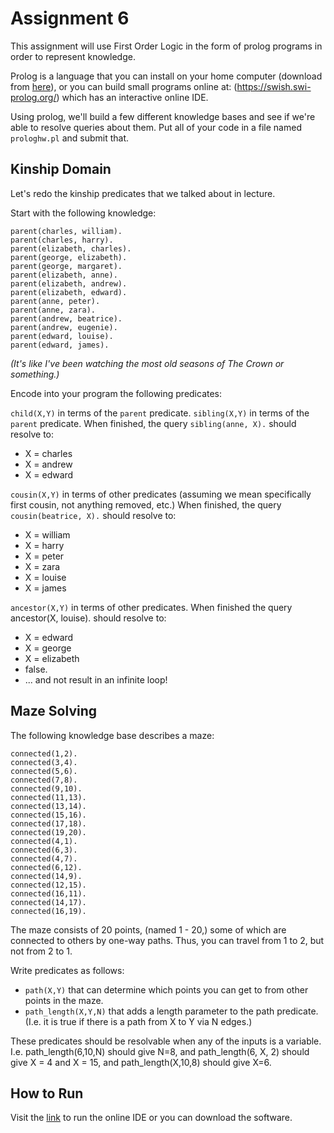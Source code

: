 # Assignment 6

This assignment will use First Order Logic in the form of prolog programs in order to represent knowledge.

Prolog is a language that you can install on your home computer (download from [here](https://www.swi-prolog.org/download/stable)), or you can build small programs online at: (https://swish.swi-prolog.org/) which has an interactive online IDE.

Using prolog, we'll build a few different knowledge bases and see if we're able to resolve queries about them. Put all of your code in a file named `prologhw.pl` and submit that.

## Kinship Domain
Let's redo the kinship predicates that we talked about in lecture. 

Start with the following knowledge:
```
parent(charles, william).
parent(charles, harry).
parent(elizabeth, charles).
parent(george, elizabeth).
parent(george, margaret).
parent(elizabeth, anne).
parent(elizabeth, andrew).
parent(elizabeth, edward).
parent(anne, peter).
parent(anne, zara).
parent(andrew, beatrice).
parent(andrew, eugenie).
parent(edward, louise).
parent(edward, james).
```
_(It's like I've been watching the most old seasons of The Crown or something.)_

Encode into your program the following predicates:

`child(X,Y)` in terms of the `parent` predicate.
`sibling(X,Y)` in terms of the `parent` predicate.
When finished, the query `sibling(anne, X).` should resolve to:
- X = charles
- X = andrew
- X = edward <br>

`cousin(X,Y)` in terms of other predicates (assuming we mean specifically first cousin, not anything removed, etc.)
When finished, the query `cousin(beatrice, X).` should resolve to:
- X = william 
- X = harry
- X = peter
- X = zara
- X = louise
- X = james <br>

`ancestor(X,Y)` in terms of other predicates.
When finished the query ancestor(X, louise). should resolve to:
- X = edward
- X = george
- X = elizabeth
- false.
- ... and not result in an infinite loop!

## Maze Solving
The following knowledge base describes a maze:
```
connected(1,2).
connected(3,4).
connected(5,6).
connected(7,8).
connected(9,10).
connected(11,13).
connected(13,14).
connected(15,16).
connected(17,18).
connected(19,20).
connected(4,1).
connected(6,3).
connected(4,7).
connected(6,12).
connected(14,9).
connected(12,15).
connected(16,11).
connected(14,17).
connected(16,19).
```
The maze consists of 20 points, (named 1 - 20,) some of which are connected to others by one-way paths. Thus, you can travel from 1 to 2, but not from 2 to 1.

Write predicates as follows:
- `path(X,Y)` that can determine which points you can get to from other points in the maze.
- `path_length(X,Y,N)` that adds a length parameter to the path predicate. (I.e. it is true if there is a path from X to Y via N edges.)
 
These predicates should be resolvable when any of the inputs is a variable. I.e. path_length(6,10,N) should give N=8, and path_length(6, X, 2) should give X = 4 and X = 15, and path_length(X,10,8) should give X=6.

## How to Run
Visit the [link](https://www.swi-prolog.org/download/stable) to run the online IDE or you can download the software.
